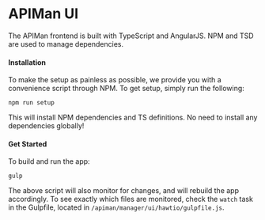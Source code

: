 # APIMan UI

The APIMan frontend is built with TypeScript and AngularJS. NPM and TSD are used to manage dependencies.

#### Installation

To make the setup as painless as possible, we provide you with a convenience script through NPM. To get setup, simply run the following:
 
 `npm run setup`
 
This will install NPM dependencies and TS definitions. No need to install any dependencies globally!
 
#### Get Started

To build and run the app:

`gulp`

The above script will also monitor for changes, and will rebuild the app accordingly. To see exactly which files are monitored, check the `watch` task in the Gulpfile, located in `/apiman/manager/ui/hawtio/gulpfile.js`.

